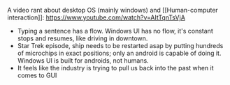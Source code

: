 A video rant about desktop OS (mainly windows) and [[Human-computer interaction]]: https://www.youtube.com/watch?v=AItTqnTsVjA

- Typing a sentence has a flow. Windows UI has no flow, it's constant stops and resumes, like driving in downtown.
- Star Trek episode, ship needs to be restarted asap by putting hundreds of microchips in exact positions; only an android is capable of doing it. Windows UI is built for androids, not humans.
- It feels like the industry is trying to pull us back into the past when it comes to GUI

